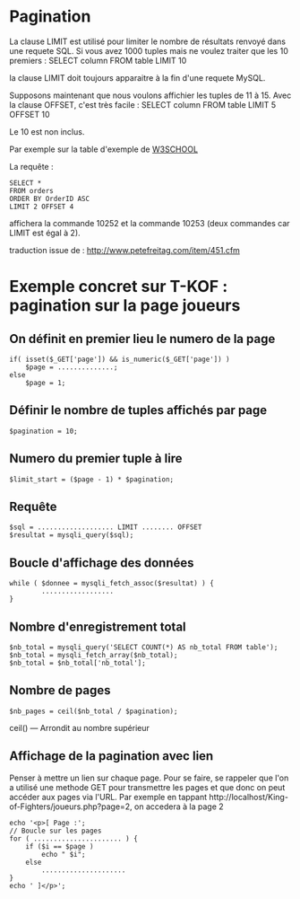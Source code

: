 # Pagination
La clause LIMIT est utilisé pour limiter le nombre de résultats renvoyé dans une requete SQL. Si vous avez 1000 tuples mais ne voulez traiter que les 10 premiers :
	SELECT column FROM table
	LIMIT 10

la clause LIMIT doit toujours apparaitre à la fin d'une requete MySQL.

Supposons maintenant que nous voulons affichier les tuples de 11 à 15. Avec la clause OFFSET, c'est très facile : 
	SELECT column FROM table
	LIMIT 5 OFFSET 10

Le 10 est non inclus.

Par exemple sur la table d'exemple de [W3SCHOOL](http://www.w3schools.com/sql/trysql.asp?filename=trysql_select_columns)

La requête : 

	SELECT *
	FROM orders
	ORDER BY OrderID ASC
	LIMIT 2 OFFSET 4

affichera la commande 10252 et la commande 10253 (deux commandes car LIMIT est égal à 2).

traduction issue de : http://www.petefreitag.com/item/451.cfm

# Exemple concret sur T-KOF : pagination sur la page joueurs

## On définit en premier lieu le numero de la page

	if( isset($_GET['page']) && is_numeric($_GET['page']) )
	    $page = ..............;
	else
	    $page = 1;

## Définir le nombre de tuples affichés par page
	$pagination = 10;

## Numero du premier tuple à lire
	$limit_start = ($page - 1) * $pagination;

## Requête
	$sql = ................... LIMIT ........ OFFSET
	$resultat = mysqli_query($sql);

## Boucle d'affichage des données
	while ( $donnee = mysqli_fetch_assoc($resultat) ) {
			..................
	}

## Nombre d'enregistrement total 
	$nb_total = mysqli_query('SELECT COUNT(*) AS nb_total FROM table');
	$nb_total = mysqli_fetch_array($nb_total);
	$nb_total = $nb_total['nb_total'];

## Nombre de pages
	$nb_pages = ceil($nb_total / $pagination);

ceil() — Arrondit au nombre supérieur

## Affichage de la pagination avec lien 

Penser à mettre un lien sur chaque page. Pour se faire, se rappeler que l'on a utilisé une methode GET pour transmettre les pages et que donc on peut accéder aux pages via l'URL.
Par exemple en tappant http://localhost/King-of-Fighters/joueurs.php?page=2, on accedera à la page 2

	echo '<p>[ Page :';
	// Boucle sur les pages
	for ( ...................... ) {
	    if ($i == $page )
	        echo " $i";
	    else
	        .....................
	}
	echo ' ]</p>';

